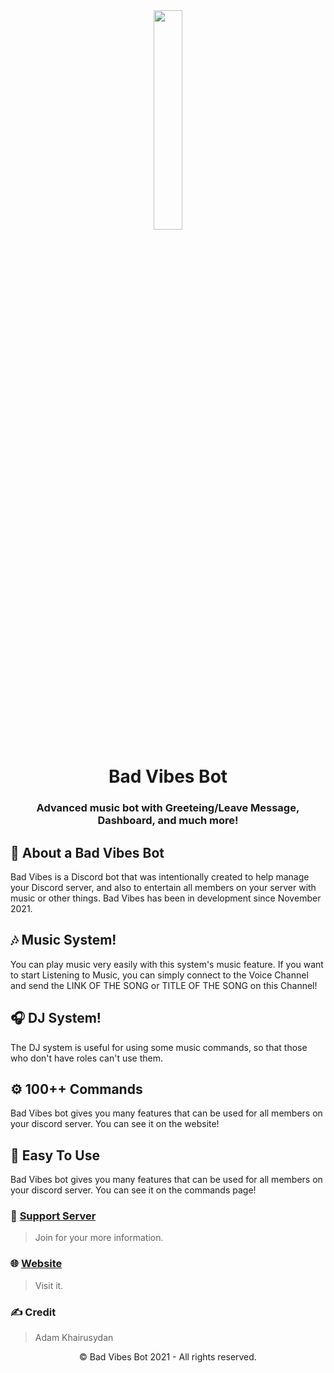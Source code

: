 <div align="center"><img src="https://cdn.discordapp.com/attachments/784917578974756904/938445237502763079/New_BV_png.png?width=522&height=480" width="30%"></div>
<h1 align="center"><b>Bad Vibes Bot</b></h1>
<h3 align="center">Advanced music bot with Greeteing/Leave Message, Dashboard, and much more!</h3>


## 📌 About a Bad Vibes Bot
Bad Vibes is a Discord bot that was intentionally created to help manage your Discord server, and also to entertain all members on your server with music or other things.
Bad Vibes has been in development since November 2021.

## 🎶 Music System!
You can play music very easily with this system's music feature.
If you want to start Listening to Music, you can simply connect to the Voice Channel and send the LINK OF THE SONG or TITLE OF THE SONG on this Channel!

## 🎧 DJ System!
The DJ system is useful for using some music commands, so that those who don't have roles can't use them.

## ⚙️ 100++ Commands
Bad Vibes bot gives you many features that can be used for all members on your discord server. You can see it on the website!

## 🏓 Easy To Use
Bad Vibes bot gives you many features that can be used for all members on your discord server. You can see it on the commands page!

### 📝 [Support Server](https://discord.gg/wrTHfMqzaQ)
> Join for your more information.

### 🌐 [Website](https://bad-vibes.adamkhairusydan.repl.co/)
> Visit it.

### ✍️ Credit
> Adam Khairusydan

<p align="center">©️ Bad Vibes Bot 2021 - All rights reserved.</p>
